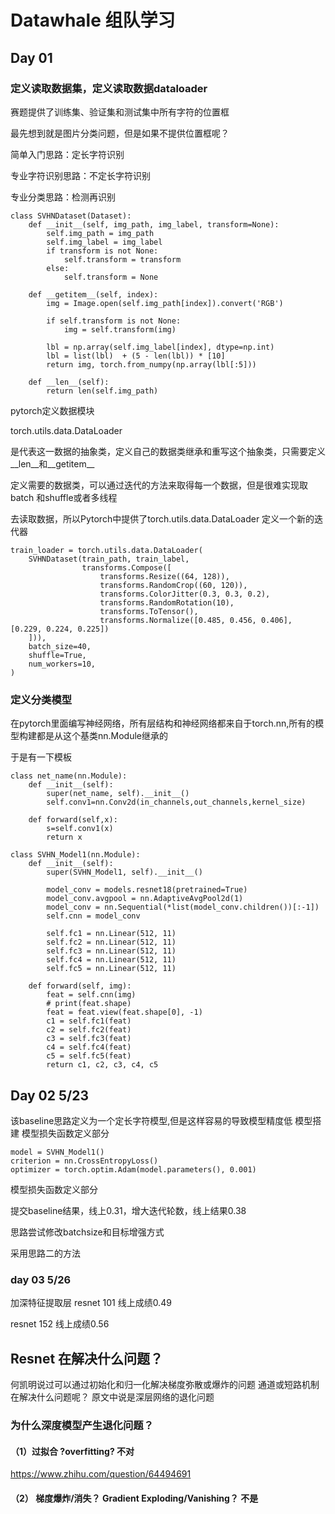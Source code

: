 # Datawhale 组队学习

## Day 01

### 定义读取数据集，定义读取数据dataloader
赛题提供了训练集、验证集和测试集中所有字符的位置框

最先想到就是图片分类问题，但是如果不提供位置框呢？

简单入门思路：定长字符识别

专业字符识别思路：不定长字符识别

专业分类思路：检测再识别


```
class SVHNDataset(Dataset):
    def __init__(self, img_path, img_label, transform=None):
        self.img_path = img_path
        self.img_label = img_label 
        if transform is not None:
            self.transform = transform
        else:
            self.transform = None

    def __getitem__(self, index):
        img = Image.open(self.img_path[index]).convert('RGB')

        if self.transform is not None:
            img = self.transform(img)
        
        lbl = np.array(self.img_label[index], dtype=np.int)
        lbl = list(lbl)  + (5 - len(lbl)) * [10]
        return img, torch.from_numpy(np.array(lbl[:5]))

    def __len__(self):
        return len(self.img_path)
```
pytorch定义数据模块 

torch.utils.data.DataLoader 

是代表这一数据的抽象类，定义自己的数据类继承和重写这个抽象类，只需要定义__len__和__getitem__

定义需要的数据类，可以通过迭代的方法来取得每一个数据，但是很难实现取batch 和shuffle或者多线程

去读取数据，所以Pytorch中提供了torch.utils.data.DataLoader 定义一个新的迭代器

```
train_loader = torch.utils.data.DataLoader(
    SVHNDataset(train_path, train_label,
                transforms.Compose([
                    transforms.Resize((64, 128)),
                    transforms.RandomCrop((60, 120)),
                    transforms.ColorJitter(0.3, 0.3, 0.2),
                    transforms.RandomRotation(10),
                    transforms.ToTensor(),
                    transforms.Normalize([0.485, 0.456, 0.406], [0.229, 0.224, 0.225])
    ])), 
    batch_size=40, 
    shuffle=True, 
    num_workers=10,
)

```
### 定义分类模型

在pytorch里面编写神经网络，所有层结构和神经网络都来自于torch.nn,所有的模型构建都是从这个基类nn.Module继承的

于是有一下模板
```
class net_name(nn.Module):
    def __init__(self):
        super(net_name, self).__init__()
		self.conv1=nn.Conv2d(in_channels,out_channels,kernel_size)
	
	def forward(self,x):
		s=self.conv1(x)
		return x
```
```
class SVHN_Model1(nn.Module):
    def __init__(self):
        super(SVHN_Model1, self).__init__()
                
        model_conv = models.resnet18(pretrained=True)
        model_conv.avgpool = nn.AdaptiveAvgPool2d(1)
        model_conv = nn.Sequential(*list(model_conv.children())[:-1])
        self.cnn = model_conv
        
        self.fc1 = nn.Linear(512, 11)
        self.fc2 = nn.Linear(512, 11)
        self.fc3 = nn.Linear(512, 11)
        self.fc4 = nn.Linear(512, 11)
        self.fc5 = nn.Linear(512, 11)
    
    def forward(self, img):        
        feat = self.cnn(img)
        # print(feat.shape)
        feat = feat.view(feat.shape[0], -1)
        c1 = self.fc1(feat)
        c2 = self.fc2(feat)
        c3 = self.fc3(feat)
        c4 = self.fc4(feat)
        c5 = self.fc5(feat)
        return c1, c2, c3, c4, c5
```
## Day 02  5/23
该baseline思路定义为一个定长字符模型,但是这样容易的导致模型精度低
模型搭建 模型损失函数定义部分 
``` 
model = SVHN_Model1()
criterion = nn.CrossEntropyLoss()
optimizer = torch.optim.Adam(model.parameters(), 0.001)
```

模型损失函数定义部分


提交baseline结果，线上0.31，增大迭代轮数，线上结果0.38

思路尝试修改batchsize和目标增强方式

采用思路二的方法

### day 03 5/26
加深特征提取层
resnet 101 线上成绩0.49

resnet 152 线上成绩0.56

## Resnet 在解决什么问题？
何凯明说过可以通过初始化和归一化解决梯度弥散或爆炸的问题
通道或短路机制在解决什么问题呢？ 原文中说是深层网络的退化问题
### 为什么深度模型产生退化问题？

#### （1）过拟合 ?overfitting? 不对
https://www.zhihu.com/question/64494691
#### （2） 梯度爆炸/消失？ Gradient Exploding/Vanishing？ 不是



